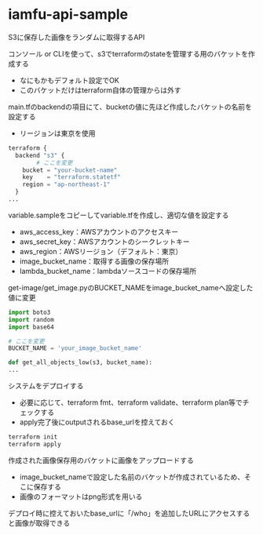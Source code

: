 # iamfu-api-sample
S3に保存した画像をランダムに取得するAPI

コンソール or CLIを使って、s3でterraformのstateを管理する用のバケットを作成する

- なにもかもデフォルト設定でOK
- このバケットだけはterraform自体の管理からは外す

main.tfのbackendの項目にて、bucketの値に先ほど作成したバケットの名前を設定する

- リージョンは東京を使用

```python
terraform {
  backend "s3" {
		# ここを変更
    bucket = "your-bucket-name"
    key    = "terraform.statetf"
    region = "ap-northeast-1"
  }
...
```

variable.sampleをコピーしてvariable.tfを作成し、適切な値を設定する

- aws_access_key：AWSアカウントのアクセスキー
- aws_secret_key：AWSアカウントのシークレットキー
- aws_region：AWSリージョン（デフォルト：東京）
- image_bucket_name：取得する画像の保存場所
- lambda_bucket_name：lambdaソースコードの保存場所

get-image/get_image.pyのBUCKET_NAMEをimage_bucket_nameへ設定した値に変更

```python
import boto3
import random
import base64

# ここを変更
BUCKET_NAME = 'your_image_bucket_name'

def get_all_objects_low(s3, bucket_name):
...
```

システムをデプロイする

- 必要に応じて、terraform fmt、terraform validate、terraform plan等でチェックする
- apply完了後にoutputされるbase_urlを控えておく

```bash
terraform init
terraform apply
```

作成された画像保存用のバケットに画像をアップロードする

- image_bucket_nameで設定した名前のバケットが作成されているため、そこに保存する
- 画像のフォーマットはpng形式を用いる

デプロイ時に控えておいたbase_urlに「/who」を追加したURLにアクセスすると画像が取得できる

